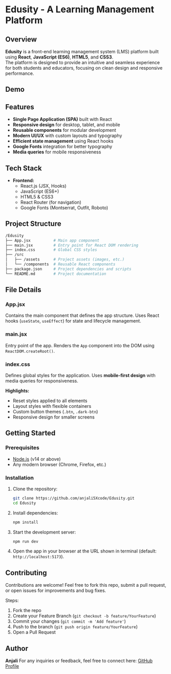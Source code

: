 # Edusity - A Learning Management Platform

## Overview

**Edusity** is a front-end learning management system (LMS) platform built using **React**, **JavaScript (ES6)**, **HTML5**, and **CSS3**.  
The platform is designed to provide an intuitive and seamless experience for both students and educators, focusing on clean design and responsive performance.

## Demo


## Features

- **Single Page Application (SPA)** built with React  
- **Responsive design** for desktop, tablet, and mobile  
- **Reusable components** for modular development  
- **Modern UI/UX** with custom layouts and typography  
- **Efficient state management** using React hooks  
- **Google Fonts** integration for better typography  
- **Media queries** for mobile responsiveness  

## Tech Stack

- **Frontend:**
  - React.js (JSX, Hooks)  
  - JavaScript (ES6+)  
  - HTML5 & CSS3  
  - React Router (for navigation)  
  - Google Fonts (Montserrat, Outfit, Roboto)  

## Project Structure
```bash
/Edusity
├── App.jsx          # Main app component
├── main.jsx         # Entry point for React DOM rendering
├── index.css        # Global CSS styles
├── /src
│   ├── /assets      # Project assets (images, etc.)
│   └── /components  # Reusable React components
├── package.json     # Project dependencies and scripts
└── README.md        # Project documentation
````

## File Details

### App.jsx

Contains the main component that defines the app structure. Uses React hooks (`useState`, `useEffect`) for state and lifecycle management.

### main.jsx

Entry point of the app. Renders the `App` component into the DOM using `ReactDOM.createRoot()`.

### index.css

Defines global styles for the application. Uses **mobile-first design** with media queries for responsiveness.

**Highlights:**

* Reset styles applied to all elements
* Layout styles with flexible containers
* Custom button themes (`.btn`, `.dark-btn`)
* Responsive design for smaller screens

## Getting Started

### Prerequisites

* [Node.js](https://nodejs.org/) (v14 or above)
* Any modern browser (Chrome, Firefox, etc.)

### Installation

1. Clone the repository:

   ```bash
   git clone https://github.com/anjali5Xcode/Edusity.git
   cd Edusity
   ```
2. Install dependencies:

   ```bash
   npm install
   ```
3. Start the development server:

   ```bash
   npm run dev
   ```
4. Open the app in your browser at the URL shown in terminal (default: `http://localhost:5173`).

## Contributing

Contributions are welcome!
Feel free to fork this repo, submit a pull request, or open issues for improvements and bug fixes.

Steps:

1. Fork the repo
2. Create your Feature Branch (`git checkout -b feature/YourFeature`)
3. Commit your changes (`git commit -m 'Add feature'`)
4. Push to the branch (`git push origin feature/YourFeature`)
5. Open a Pull Request

## Author

**Anjali**
For any inquiries or feedback, feel free to connect here:
[GitHub Profile](https://github.com/anjali5Xcode)

